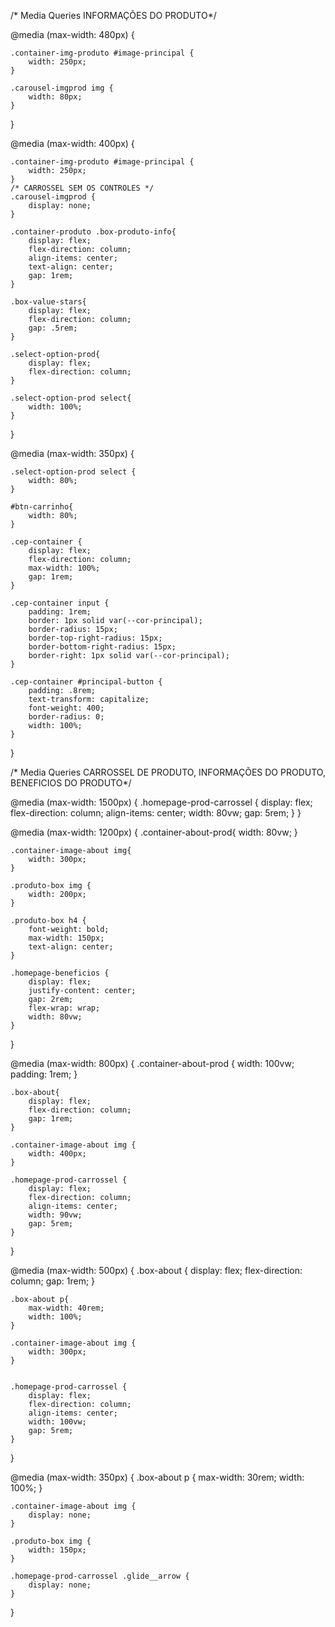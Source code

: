 /* Media Queries INFORMAÇÕES DO PRODUTO*/

@media (max-width: 480px) {

    .container-img-produto #image-principal {
        width: 250px;
    }

    .carousel-imgprod img {
        width: 80px;
    }
}

@media (max-width: 400px) {

    .container-img-produto #image-principal {
        width: 250px;
    }
    /* CARROSSEL SEM OS CONTROLES */
    .carousel-imgprod {
        display: none;
    }

    .container-produto .box-produto-info{
        display: flex;
        flex-direction: column;
        align-items: center;
        text-align: center;
        gap: 1rem;
    }

    .box-value-stars{
        display: flex;
        flex-direction: column;
        gap: .5rem;
    }

    .select-option-prod{
        display: flex;
        flex-direction: column;
    }

    .select-option-prod select{
        width: 100%;
    }
}

@media (max-width: 350px) {

    .select-option-prod select {
        width: 80%;
    }

    #btn-carrinho{
        width: 80%;
    }

    .cep-container {
        display: flex;
        flex-direction: column;
        max-width: 100%;
        gap: 1rem;
    }

    .cep-container input {
        padding: 1rem;
        border: 1px solid var(--cor-principal);
        border-radius: 15px;
        border-top-right-radius: 15px;
        border-bottom-right-radius: 15px;
        border-right: 1px solid var(--cor-principal);
    }

    .cep-container #principal-button {
        padding: .8rem;
        text-transform: capitalize;
        font-weight: 400;
        border-radius: 0;
        width: 100%;
    }

}

/* Media Queries CARROSSEL DE PRODUTO, INFORMAÇÕES DO PRODUTO, BENEFICIOS DO PRODUTO*/

@media (max-width: 1500px) {
    .homepage-prod-carrossel {
        display: flex;
        flex-direction: column;
        align-items: center;
        width: 80vw;
        gap: 5rem;
    }
}

@media (max-width: 1200px) {
    .container-about-prod{
        width: 80vw;
    }

    .container-image-about img{
        width: 300px;
    }

    .produto-box img {
        width: 200px;
    }

    .produto-box h4 {
        font-weight: bold;
        max-width: 150px;
        text-align: center;
    }

    .homepage-beneficios {
        display: flex;
        justify-content: center;
        gap: 2rem;
        flex-wrap: wrap;
        width: 80vw;
    }
}

@media (max-width: 800px) {
    .container-about-prod {
        width: 100vw;
        padding: 1rem;
    }

    .box-about{
        display: flex;
        flex-direction: column;
        gap: 1rem;
    }
    
    .container-image-about img {
        width: 400px;
    }

    .homepage-prod-carrossel {
        display: flex;
        flex-direction: column;
        align-items: center;
        width: 90vw;
        gap: 5rem;
    }
}

@media (max-width: 500px) {
    .box-about {
        display: flex;
        flex-direction: column;
        gap: 1rem;
    }

    .box-about p{
        max-width: 40rem;
        width: 100%;
    }

    .container-image-about img {
        width: 300px;
    }


    .homepage-prod-carrossel {
        display: flex;
        flex-direction: column;
        align-items: center;
        width: 100vw;
        gap: 5rem;
    }
}

@media (max-width: 350px) {
    .box-about p {
        max-width: 30rem;
        width: 100%;
    }

    .container-image-about img {
        display: none;
    }

    .produto-box img {
        width: 150px;
    }

    .homepage-prod-carrossel .glide__arrow {
        display: none;
    }
}